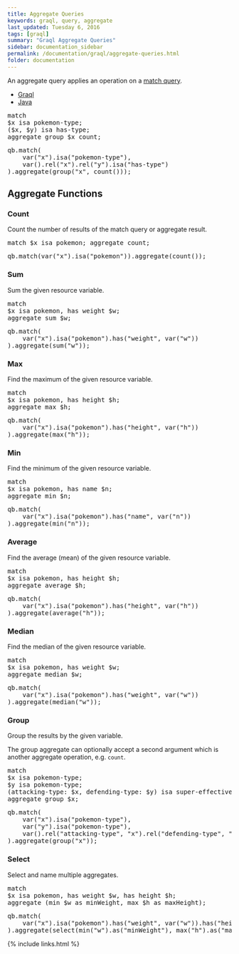 ```yaml
---
title: Aggregate Queries
keywords: graql, query, aggregate
last_updated: Tuesday 6, 2016
tags: [graql]
summary: "Graql Aggregate Queries"
sidebar: documentation_sidebar
permalink: /documentation/graql/aggregate-queries.html
folder: documentation
---
```


An aggregate query applies an operation on a [match query](match-queries.html).

<ul id="profileTabs" class="nav nav-tabs">
    <li class="active"><a href="#shell1" data-toggle="tab">Graql</a></li>
    <li><a href="#java1" data-toggle="tab">Java</a></li>
</ul>

<div class="tab-content">
<div role="tabpanel" class="tab-pane active" id="shell1">
<pre>
match
$x isa pokemon-type;
($x, $y) isa has-type;
aggregate group $x count;
</pre>
</div>
<div role="tabpanel" class="tab-pane" id="java1">
<pre>
qb.match(
    var("x").isa("pokemon-type"),
    var().rel("x").rel("y").isa("has-type")
).aggregate(group("x", count()));
</pre>
</div> <!-- tab-pane -->
</div> <!-- tab-content -->

## Aggregate Functions

### Count

Count the number of results of the match query or aggregate result.

<div class="tab-content">
<div role="tabpanel" class="tab-pane active" id="shell1">
<pre>
match $x isa pokemon; aggregate count;
</pre>
</div>
<div role="tabpanel" class="tab-pane" id="java1">
<pre>
qb.match(var("x").isa("pokemon")).aggregate(count());
</pre>
</div> <!-- tab-pane -->
</div> <!-- tab-content -->

### Sum

Sum the given resource variable.

<div class="tab-content">
<div role="tabpanel" class="tab-pane active" id="shell1">
<pre>
match
$x isa pokemon, has weight $w;
aggregate sum $w;
</pre>
</div>
<div role="tabpanel" class="tab-pane" id="java1">
<pre>
qb.match(
    var("x").isa("pokemon").has("weight", var("w"))
).aggregate(sum("w"));
</pre>
</div> <!-- tab-pane -->
</div> <!-- tab-content -->

### Max

Find the maximum of the given resource variable.

<div class="tab-content">
<div role="tabpanel" class="tab-pane active" id="shell1">
<pre>
match
$x isa pokemon, has height $h;
aggregate max $h;
</pre>
</div>
<div role="tabpanel" class="tab-pane" id="java1">
<pre>
qb.match(
    var("x").isa("pokemon").has("height", var("h"))
).aggregate(max("h"));
</pre>
</div> <!-- tab-pane -->
</div> <!-- tab-content -->

### Min

Find the minimum of the given resource variable.

<div class="tab-content">
<div role="tabpanel" class="tab-pane active" id="shell1">
<pre>
match
$x isa pokemon, has name $n;
aggregate min $n;
</pre>
</div>
<div role="tabpanel" class="tab-pane" id="java1">
<pre>
qb.match(
    var("x").isa("pokemon").has("name", var("n"))
).aggregate(min("n"));
</pre>
</div> <!-- tab-pane -->
</div> <!-- tab-content -->

### Average

Find the average (mean) of the given resource variable.

<div class="tab-content">
<div role="tabpanel" class="tab-pane active" id="shell1">
<pre>
match
$x isa pokemon, has height $h;
aggregate average $h;
</pre>
</div>
<div role="tabpanel" class="tab-pane" id="java1">
<pre>
qb.match(
    var("x").isa("pokemon").has("height", var("h"))
).aggregate(average("h"));
</pre>
</div> <!-- tab-pane -->
</div> <!-- tab-content -->

### Median

Find the median of the given resource variable.

<div class="tab-content">
<div role="tabpanel" class="tab-pane active" id="shell1">
<pre>
match
$x isa pokemon, has weight $w;
aggregate median $w;
</pre>
</div>
<div role="tabpanel" class="tab-pane" id="java1">
<pre>
qb.match(
    var("x").isa("pokemon").has("weight", var("w"))
).aggregate(median("w"));
</pre>
</div> <!-- tab-pane -->
</div> <!-- tab-content -->

### Group

Group the results by the given variable.

The group aggregate can optionally accept a second argument which is another 
aggregate operation, e.g. `count`.

<div class="tab-content">
<div role="tabpanel" class="tab-pane active" id="shell1">
<pre>
match
$x isa pokemon-type;
$y isa pokemon-type;
(attacking-type: $x, defending-type: $y) isa super-effective;
aggregate group $x;
</pre>
</div>
<div role="tabpanel" class="tab-pane" id="java1">
<pre>
qb.match(
    var("x").isa("pokemon-type"),
    var("y").isa("pokemon-type"),
    var().rel("attacking-type", "x").rel("defending-type", "y").isa("super-effective")
).aggregate(group("x"));
</pre>
</div> <!-- tab-pane -->
</div> <!-- tab-content -->

### Select

Select and name multiple aggregates.

<div class="tab-content">
<div role="tabpanel" class="tab-pane active" id="shell1">
<pre>
match
$x isa pokemon, has weight $w, has height $h;
aggregate (min $w as minWeight, max $h as maxHeight);
</pre>
</div>
<div role="tabpanel" class="tab-pane" id="java1">
<pre>
qb.match(
    var("x").isa("pokemon").has("weight", var("w")).has("height", var("h")),
).aggregate(select(min("w").as("minWeight"), max("h").as("maxHeight")));
</pre>
</div> <!-- tab-pane -->
</div> <!-- tab-content -->


{% include links.html %}


